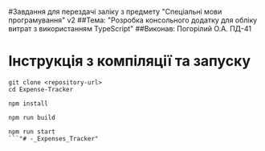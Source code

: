 #Завдання для перездачі заліку з предмету "Спеціальні мови програмування" v2
##Тема: "Розробка консольного додатку для обліку витрат з використанням TypeScript" 
##Виконав: Погорілий О.А. ПД-41


# Інструкція з компіляції та запуску

```
git clone <repository-url>
cd Expense-Tracker

npm install

npm run build

npm run start
```"# -_Expenses_Tracker" 
